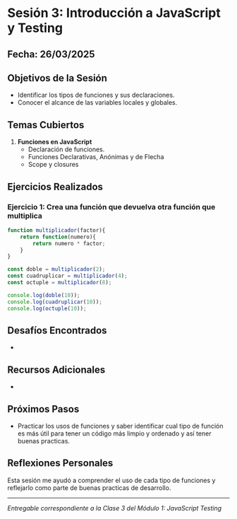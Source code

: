 # Sesión 3: Introducción a JavaScript y Testing

## Fecha: 26/03/2025

## Objetivos de la Sesión

 - Identificar los tipos de funciones y sus declaraciones.
 - Conocer el alcance de las variables locales y globales.

## Temas Cubiertos

1. **Funciones en JavaScript**
    - Declaración de funciones.
	- Funciones Declarativas, Anónimas y de Flecha
	- Scope y closures

## Ejercicios Realizados

### Ejercicio 1: Crea una función que devuelva otra función que multiplica

```javascript
function multiplicador(factor){
    return function(numero){
        return numero * factor;
    }
}

const doble = multiplicador(2);
const cuadruplicar = multiplicador(4);
const octuple = multiplicador(8);

console.log(doble(10));
console.log(cuadruplicar(10));
console.log(octuple(10));
```
## Desafíos Encontrados

- 

## Recursos Adicionales

- 

## Próximos Pasos

- Practicar los usos de funciones y saber identificar cual tipo de función es más útil para tener un código más limpio y ordenado y así tener buenas practicas.

## Reflexiones Personales

Esta sesión me ayudó a comprender el uso de cada tipo de funciones y reflejarlo como parte de buenas practicas de desarrollo.

---

*Entregable correspondiente a la Clase 3 del Módulo 1: JavaScript Testing*